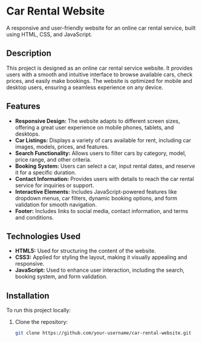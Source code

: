 # Car Rental Website

A responsive and user-friendly website for an online car rental service, built using HTML, CSS, and JavaScript.

## Description

This project is designed as an online car rental service website. It provides users with a smooth and intuitive interface to browse available cars, check prices, and easily make bookings. The website is optimized for mobile and desktop users, ensuring a seamless experience on any device.

## Features

- **Responsive Design:** The website adapts to different screen sizes, offering a great user experience on mobile phones, tablets, and desktops.
- **Car Listings:** Displays a variety of cars available for rent, including car images, models, prices, and features.
- **Search Functionality:** Allows users to filter cars by category, model, price range, and other criteria.
- **Booking System:** Users can select a car, input rental dates, and reserve it for a specific duration.
- **Contact Information:** Provides users with details to reach the car rental service for inquiries or support.
- **Interactive Elements:** Includes JavaScript-powered features like dropdown menus, car filters, dynamic booking options, and form validation for smooth navigation.
- **Footer:** Includes links to social media, contact information, and terms and conditions.

## Technologies Used

- **HTML5:** Used for structuring the content of the website.
- **CSS3:** Applied for styling the layout, making it visually appealing and responsive.
- **JavaScript:** Used to enhance user interaction, including the search, booking system, and form validation.

## Installation

To run this project locally:

1. Clone the repository:
   ```bash
   git clone https://github.com/your-username/car-rental-website.git
